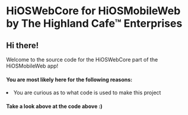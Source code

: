 # HiOSWebCore for HiOSMobileWeb by The Highland Cafe™ Enterprises

<h2>Hi there!</h2>
Welcome to the source code for the HiOSWebCore part of the HiOSMobileWeb app!
<h4>You are most likely here for the following reasons:</h4>
<li>You are curious as to what code is used to make this project</li>
<h4>Take a look above at the code above :)</h4>
